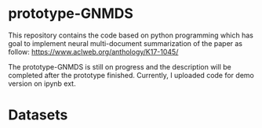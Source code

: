 # prototype-GNMDS
 
 This repository contains the code based on python programming which has goal to implement neural multi-document summarization of the paper as follow: https://www.aclweb.org/anthology/K17-1045/
 
 The prototype-GNMDS is still on progress and the description will be completed after the prototype finished. Currently, I uploaded code for demo version on ipynb ext. 

# Datasets
 
